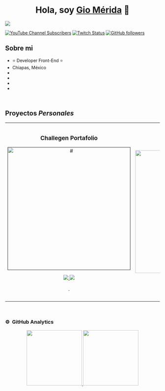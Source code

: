<div align="center">
<h1 align="center">Hola, soy <a href="https://giomerida.cuttux.com">Gio Mérida</a> 👋</h1>
</div>
<img src="#">

[![YouTube Channel Subscribers](https://img.shields.io/youtube/channel/subscribers/UCIjEgHA1vatSR2K4rfcdNRg?style=social)](https://youtube.com/)
[![Twitch Status](https://img.shields.io/twitch/status/aristidevs?style=social)](https://www.twitch.tv/)
[![GitHub followers](https://img.shields.io/github/followers/arisguimera?style=social)](https://github.com/giomerida)

## Sobre mi

- ⭐ Developer Front-End ⭐ 
- Chiapas, México
- 
- 
- 
- 
<br>

## Proyectos *Personales*
<table>
<tr>
<td width="50%">
<h3 align="center">Challegen Portafolio</h3>
<div align="center">
<a href=""https://github.com/giomerida" target="_blank"><img src="#" width="400" alt="#"></a>
<p>
<a href="https://github.com/giomerida" target="_blank">
<img src="#">
</a>
<a href="https://youtu.be/" target="_blank">
<img src="#">
</a>
</p>
<p>.</p>
</div>
                                                                                      
</td>

<td width="50%">
               <br>
<h3 align="center">Funnel B-Eco</h3>
<div align="center">                                       
<a href="https://github.com/giomerida" target="_blank"><img src="#" width="400" alt="#"></a>
<br>
<p>
<a href="https://github.com/giomerida" target="_blank">
<img src="#">
</a>
<a href="#" target="_blank">
<img src="#">
</a>
</p>
</p>.</p>
</div>                                                             
</table>                                                                                 
</div>
<br>

### ⚙️ &nbsp;GitHub Analytics

<p align="center">
<a href="https://github.com/giomerida">
  <img height="180em" src="https://github-readme-stats-eight-theta.vercel.app/api?username=giomerida&show_icons=true&theme=algolia&include_all_commits=true&count_private=true"/>
  <img height="180em" src="https://github-readme-stats-eight-theta.vercel.app/api/top-langs/?username=giomerida&layout=compact&langs_count=8&theme=algolia"/>
</a>
</p>

<!--
**giomerida/giomerida** is a ✨ _special_ ✨ repository because its `README.md` (this file) appears on your GitHub profile.

Here are some ideas to get you started:

- 🔭 I’m currently working on ...
- 🌱 I’m currently learning ...
- 👯 I’m looking to collaborate on ...
- 🤔 I’m looking for help with ...
- 💬 Ask me about ...
- 📫 How to reach me: ...
- 😄 Pronouns: ...
- ⚡ Fun fact: ...
-->
